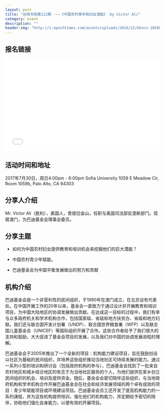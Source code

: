 ```yaml
---
layout: post
title: "谷雨书苑第112期 -——《中国农村青年和妇女潜能》 by Victor Ali"
category: event
description: ""
header-img: "http://i.epochtimes.com/assets/uploads/2016/12/bkncn-20160216032142327-0216_05011_001_01b.jpg"
---
```


## 报名链接
<div style="width:100%; text-align:left;" ><iframe src="//eventbrite.com/tickets-external?eid=36504735647&ref=etckt" frameborder="0" height="300" width="100%" vspace="0" hspace="0" marginheight="5" marginwidth="5" scrolling="auto" allowtransparency="true"></iframe></div>

## 活动时间和地址
2017年7月30日，周日4:00pm - 6:00pm Sofia University 1059 E Meadow Cir, Room 1059b, Palo Alto, CA 94303

## 分享人介绍
Mr. Victor Ali（胜利），美国人，曾居旧金山，任职与美国司法部反垄断部门。现居澳门，为巴迪基金会理事会委员。 

## 分享主题
- 如何为中国农村妇女提供教育和培训机会来挖掘他们的巨大潜能？

- 中国农村青少年赋能。

- 巴迪基金会为中国平衡发展做出的努力和贡献

## 机构介绍
巴迪基金会是一个非营利性的民间组织，于1990年在澳门成立，在北京设有代表处。在中国开展工作的20年以来，基金会一直致力于通过设计并开展教育和培训项目，为中国大陆地区的协调发展做出贡献。在达成这一目标的过程中，我们有幸与众多政府机关和学术机构合作，包括国家级、省级和地方扶贫办、省级和地方妇联。我们还与联合国开发计划署（UNDP）、联合国世界粮食署（WFP）以及联合国儿童基金会（UNICEF）等国际组织开展了合作。这些合作者给予了我们很大的支持和鼓励，大大促进了基金会项目的发展，以及我们对中国的协调发展进程的理解。

巴迪基金会于2005年推出了一个全新的项目：机构能力建设项目，旨在鼓励创设以社区为基础的民间组织，并培养这些组织推动当地社区可持续发展的能力。通过一系列小型的培训和研讨会（包括政府机构的参与），巴迪基金会找到了一批来自农村地区和城乡结合地区的有志于为当地社区服务的个人，为他们提供在家乡创立民间组织的机会、培训及提供资金。随后，基金会会密切陪伴这些组织，与当地政府机构和学术机构合作开展巴迪基金会在社会和经济发展领域的两个卓有成效的项目：青少年赋能项目或环境建设项目。巴迪基金会员工还开发了提高机构能力的一系列课程，并为这些机构提供培训，强化他们的机构能力，并定期给予密切的陪伴，协助他们强化自身能力，以便有效的开展项目。
